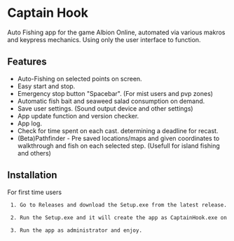 
# Captain Hook

Auto Fishing app for the game Albion Online, automated via various makros and keypress mechanics. Using only the user interface to function.




## Features

- Auto-Fishing on selected points on screen.
- Easy start and stop.
- Emergency stop button "Spacebar". (For mist users and pvp zones)
- Automatic fish bait and seaweed salad consumption on demand.
- Save user settings. (Sound output device and other settings)
- App update function and version checker.
- App log.
- Check for time spent on each cast. determining a deadline for recast.
- (Beta)Pathfinder - Pre saved locations/maps and given coordinates to walkthrough and fish on each selected step. (Usefull for island fishing and others)


## Installation

For first time users

```bash
 1. Go to Releases and download the Setup.exe from the latest release.
  
 2. Run the Setup.exe and it will create the app as CaptainHook.exe on your desktop.

 3. Run the app as administrator and enjoy.
```
    
